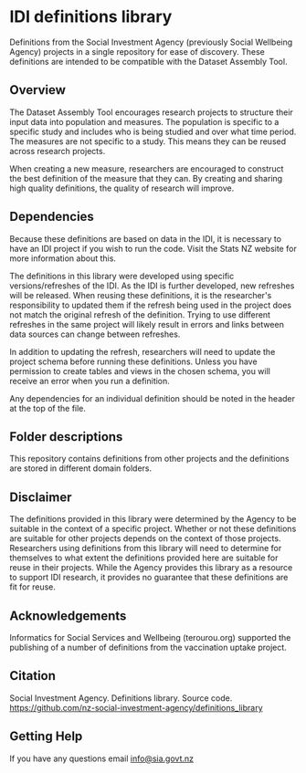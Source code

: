 # IDI definitions library
Definitions from the Social Investment Agency (previously Social Wellbeing Agency) projects in a single repository for ease of discovery. These definitions are intended to be compatible with the Dataset Assembly Tool.

## Overview
The Dataset Assembly Tool encourages research projects to structure their input data into population and measures. The population is specific to a specific study and includes who is being studied and over what time period. The measures are not specific to a study. This means they can be reused across research projects.

When creating a new measure, researchers are encouraged to construct the best definition of the measure that they can. By creating and sharing high quality definitions, the quality of research will improve.

## Dependencies
Because these definitions are based on data in the IDI, it is necessary to have an IDI project if you wish to run the code. Visit the Stats NZ website for more information about this.

The definitions in this library were developed using specific versions/refreshes of the IDI. As the IDI is further developed, new refreshes will be released. When reusing these definitions, it is the researcher's responsibility to updated them if the refresh being used in the project does not match the original refresh of the definition. Trying to use different refreshes in the same project will likely result in errors and links between data sources can change between refreshes.

In addition to updating the refresh, researchers will need to update the project schema before running these definitions. Unless you have permission to create tables and views in the chosen schema, you will receive an error when you run a definition.

Any dependencies for an individual definition should be noted in the header at the top of the file.

## Folder descriptions
This repository contains definitions from other projects and the definitions are stored in different domain folders.

## Disclaimer
The definitions provided in this library were determined by the Agency to be suitable in the context of a specific project. Whether or not these definitions are suitable for other projects depends on the context of those projects. Researchers using definitions from this library will need to determine for themselves to what extent the definitions provided here are suitable for reuse in their projects. While the Agency provides this library as a resource to support IDI research, it provides no guarantee that these definitions are fit for reuse.

## Acknowledgements
Informatics for Social Services and Wellbeing (terourou.org) supported the publishing of a number of definitions from the vaccination uptake project.

## Citation
Social Investment Agency. Definitions library. Source code. https://github.com/nz-social-investment-agency/definitions_library

## Getting Help
If you have any questions email info@sia.govt.nz
